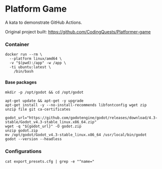 # Platform Game

A kata to demonstrate GitHub Actions.

Original project built: https://github.com/CodingQuests/Platformer-game

### Container
```shell
docker run --rm \
  --platform linux/amd64 \
  -v "$(pwd):/app" -w /app \
  -ti ubuntu:latest \
    /bin/bash
```

#### Base packages
```shell
mkdir -p /opt/godot && cd /opt/godot
```
```shell
apt-get update && apt-get -y upgrade
apt-get install -y --no-install-recommends libfontconfig wget zip unzip file git ca-certificates
```
```shell
godot_url="https://github.com/godotengine/godot/releases/download/4.3-stable/Godot_v4.3-stable_linux.x86_64.zip"
wget -q "${godot_url}" -O godot.zip
unzip godot.zip
mv /opt/godot/Godot_v4.3-stable_linux.x86_64 /usr/local/bin/godot
godot --version --headless
```

### Configurations
```shell
cat export_presets.cfg | grep -e "^name="
```